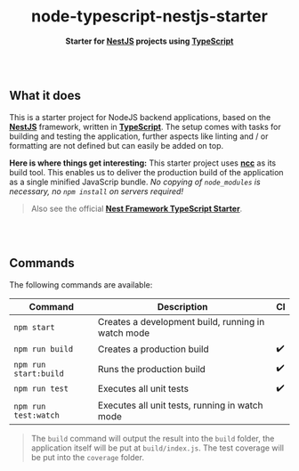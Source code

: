 <div align="center">

# node-typescript-nestjs-starter

**Starter for [NestJS](https://nestjs.com/) projects using [TypeScript](https://www.typescriptlang.org/)**

</div>

<br><br>

## What it does

This is a starter project for NodeJS backend applications, based on the **[NestJS](https://nestjs.com/)** framework, written in
**[TypeScript](https://www.typescriptlang.org/)**. The setup comes with tasks for building and testing the application, further
aspects like linting and / or formatting are not defined but can easily be added on top.

**Here is where things get interesting:** This starter project uses **[ncc](https://github.com/zeit/ncc)** as its build tool. This enables
us to deliver the production build of the application as a single minified JavaScrip bundle. _No copying of `node_modules` is necessary, no
`npm install` on servers required!_

> Also see the official **[Nest Framework TypeScript Starter](https://github.com/nestjs/typescript-starter)**.

<br><br>

## Commands

The following commands are available:

| Command               | Description                                        | CI                 |
| --------------------- | -------------------------------------------------- | ------------------ |
| `npm start`           | Creates a development build, running in watch mode |                    |
| `npm run build`       | Creates a production build                         | :heavy_check_mark: |
| `npm run start:build` | Runs the production build                          | :heavy_check_mark: |
| `npm run test`        | Executes all unit tests                            | :heavy_check_mark: |
| `npm run test:watch`  | Executes all unit tests, running in watch mode     |                    |

> The `build` command will output the result into the `build` folder, the application itself will be put at `build/index.js`. The test
> coverage will be put into the `coverage` folder.
